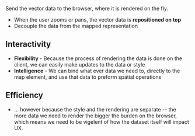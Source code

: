 Send the vector data to the browser, where it is rendered on the fly.
  * When the user zooms or pans, the vector data is **repositioned on top**
  * Decouple the data from the mapped representation

## Interactivity
* **Flexibility** - Because the process of rendering the data is done on the client, we can easily make updates to the data or style
* **Intelligence** -  We can bind what ever data we need to, directly to the map element, and use that data to preform spatial operations

## Efficiency
  * ... however because the style and the rendering are separate -- the more data we need to render the bigger the burden on the browser, which means we need to be vigelent of how the dataset itself will impact UX.
